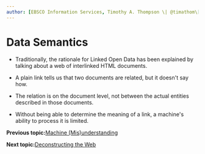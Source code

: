 ```yaml
---
author: [EBSCO Information Services, Timothy A. Thompson \| @timathom\[@indieweb.social\], timothy.thompson@yale.edu]
---
```


# Data Semantics

-   Traditionally, the rationale for Linked Open Data has been explained by talking about a web of interlinked HTML documents.

-   A plain link tells us that two documents are related, but it doesn't say how.

-   The relation is on the document level, not between the actual entities described in those documents.

-   Without being able to determine the meaning of a link, a machine's ability to process it is limited.


**Previous topic:**[Machine \(Mis\)understanding](../../day_1/lesson_0/machine_misunderstanding.md)

**Next topic:**[Deconstructing the Web](../../day_1/lesson_0/deconstructing_the_web.md)

